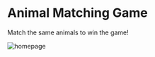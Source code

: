 # Animal Matching Game

Match the same animals to win the game!

![homepage](https://github.com/Willa2023/AnimalMatchingGame/blob/Resources/Images/homepage.png)


